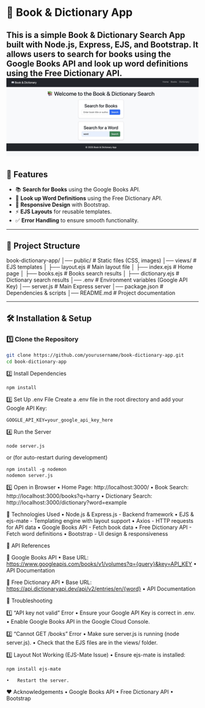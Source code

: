 
# 📖 Book & Dictionary App

This is a simple **Book & Dictionary Search App** built with **Node.js, Express, EJS**, and **Bootstrap**.
It allows users to search for books using the **Google Books API** and look up word definitions using the **Free Dictionary API**.
![App Logo](./public/book&dictionary.jpg)
---

## 🚀 Features

- 📚 **Search for Books** using the Google Books API.
- 📖 **Look up Word Definitions** using the Free Dictionary API.
- 🎨 **Responsive Design** with Bootstrap.
- ⚡ **EJS Layouts** for reusable templates.
- ✅ **Error Handling** to ensure smooth functionality.

---

## 📂 Project Structure

book-dictionary-app/
│── public/              # Static files (CSS, images)
│── views/               # EJS templates
│   ├── layout.ejs       # Main layout file
│   ├── index.ejs        # Home page
│   ├── books.ejs        # Books search results
│   ├── dictionary.ejs   # Dictionary search results
│── .env                 # Environment variables (Google API Key)
│── server.js            # Main Express server
│── package.json         # Dependencies & scripts
│── README.md            # Project documentation

---

## 🛠️ Installation & Setup

### 1️⃣ Clone the Repository
```bash
git clone https://github.com/yourusername/book-dictionary-app.git
cd book-dictionary-app
```
2️⃣ Install Dependencies
```
npm install
```
3️⃣ Set Up .env File
Create a .env file in the root directory and add your Google API Key:
```
GOOGLE_API_KEY=your_google_api_key_here
```
4️⃣ Run the Server
```
node server.js
```
or (for auto-restart during development)
```
npm install -g nodemon
nodemon server.js
```
5️⃣ Open in Browser
	•	Home Page: http://localhost:3000/
	•	Book Search: http://localhost:3000/books?q=harry
	•	Dictionary Search: http://localhost:3000/dictionary?word=example

🔧 Technologies Used
	•	Node.js & Express.js - Backend framework
	•	EJS & ejs-mate - Templating engine with layout support
	•	Axios - HTTP requests for API data
	•	Google Books API - Fetch book data
	•	Free Dictionary API - Fetch word definitions
	•	Bootstrap - UI design & responsiveness

📌 API References

🔹 Google Books API
	•	Base URL: https://www.googleapis.com/books/v1/volumes?q={query}&key=API_KEY
	•	API Documentation

🔹 Free Dictionary API
	•	Base URL: https://api.dictionaryapi.dev/api/v2/entries/en/{word}
	•	API Documentation

🐞 Troubleshooting

1️⃣ “API key not valid” Error
	•	Ensure your Google API Key is correct in .env.
	•	Enable Google Books API in the Google Cloud Console.

2️⃣ “Cannot GET /books” Error
	•	Make sure server.js is running (node server.js).
	•	Check that the EJS files are in the views/ folder.

3️⃣ Layout Not Working (EJS-Mate Issue)
	•	Ensure ejs-mate is installed:
```
npm install ejs-mate
```
	•	Restart the server.
❤️ Acknowledgements
	•	Google Books API
	•	Free Dictionary API
	•	Bootstrap


